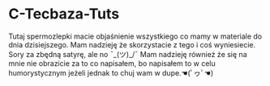 # C-Tecbaza-Tuts
Tutaj spermozlepki macie objaśnienie wszystkiego co mamy w materiale do dnia dzisiejszego. Mam nadzieję że skorzystacie z tego i coś wyniesiecie. Sory za zbędną satyrę, ale no ¯\_(ツ)_/¯ Mam nadzieję również że się na mnie nie obrazicie za to co napisałem, bo napisałem to w celu humorystycznym jeżeli jednak to chuj wam w dupe.☚(ﾟヮﾟ☚)

